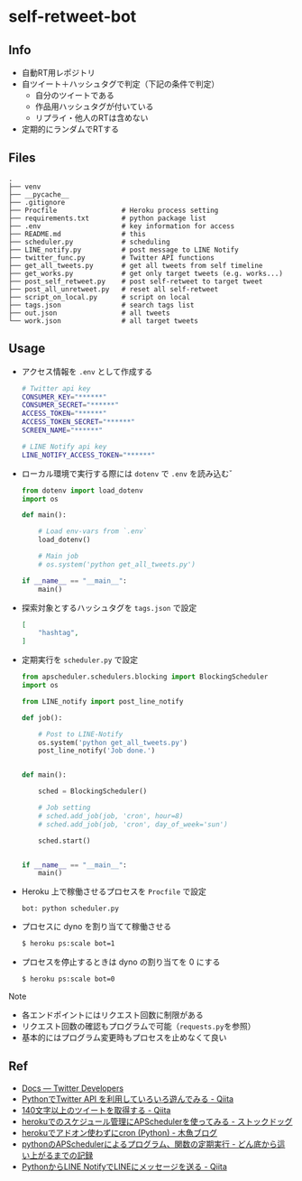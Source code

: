 # self-retweet-bot

## Info

* 自動RT用レポジトリ
* 自ツイート＋ハッシュタグで判定（下記の条件で判定）
    * 自分のツイートである
    * 作品用ハッシュタグが付いている
    * リプライ・他人のRTは含めない
* 定期的にランダムでRTする


## Files

```
.
├── venv
├── __pycache__
├── .gitignore
├── Procfile                # Heroku process setting
├── requirements.txt        # python package list
├── .env                    # key information for access
├── README.md               # this
├── scheduler.py            # scheduling
├── LINE_notify.py          # post message to LINE Notify
├── twitter_func.py         # Twitter API functions
├── get_all_tweets.py       # get all tweets from self timeline
├── get_works.py            # get only target tweets (e.g. works...)
├── post_self_retweet.py    # post self-retweet to target tweet
├── post_all_unretweet.py   # reset all self-retweet
├── script_on_local.py      # script on local
├── tags.json               # search tags list
├── out.json                # all tweets
└── work.json               # all target tweets
```


## Usage

* アクセス情報を `.env` として作成する

    ```sh
    # Twitter api key
    CONSUMER_KEY="******"
    CONSUMER_SECRET="******"
    ACCESS_TOKEN="******"
    ACCESS_TOKEN_SECRET="******"
    SCREEN_NAME="******"

    # LINE Notify api key
    LINE_NOTIFY_ACCESS_TOKEN="******"
    ```

* ローカル環境で実行する際には `dotenv` で `.env` を読み込むˇ

    ```python
    from dotenv import load_dotenv
    import os

    def main():

        # Load env-vars from `.env`
        load_dotenv()

        # Main job
        # os.system('python get_all_tweets.py')

    if __name__ == "__main__":
        main()
    ```

* 探索対象とするハッシュタグを `tags.json` で設定

    ```json
    [
        "hashtag",
    ]
    ```

* 定期実行を `scheduler.py` で設定

    ```python
    from apscheduler.schedulers.blocking import BlockingScheduler
    import os

    from LINE_notify import post_line_notify

    def job():

        # Post to LINE-Notify
        os.system('python get_all_tweets.py')
        post_line_notify('Job done.')


    def main():

        sched = BlockingScheduler()

        # Job setting
        # sched.add_job(job, 'cron', hour=8)
        # sched.add_job(job, 'cron', day_of_week='sun')

        sched.start()


    if __name__ == "__main__":
        main()
    ```

* Heroku 上で稼働させるプロセスを `Procfile` で設定

    ```
    bot: python scheduler.py
    ```

* プロセスに dyno を割り当てて稼働させる

    ```sh
    $ heroku ps:scale bot=1
    ```

* プロセスを停止するときは dyno の割り当てを 0 にする

    ```sh
    $ heroku ps:scale bot=0
    ```


Note
* 各エンドポイントにはリクエスト回数に制限がある
* リクエスト回数の確認もプログラムで可能（`requests.py`を参照）
* 基本的にはプログラム変更時もプロセスを止めなくて良い


## Ref

* [Docs — Twitter Developers](https://developer.twitter.com/en/docs.html)
* [PythonでTwitter API を利用していろいろ遊んでみる - Qiita](https://qiita.com/bakira/items/00743d10ec42993f85eb)
* [140文字以上のツイートを取得する - Qiita](https://qiita.com/hitsumabushi845/items/f7fd87106381fc65fc86)
* [herokuでのスケジュール管理にAPSchedulerを使ってみる - ストックドッグ](http://www.stockdog.work/entry/2017/04/10/003452)
* [herokuでアドオン使わずにcron (Python) - 木魚ブログ](http://sainoky.hatenablog.com/entry/2015/05/24/200949)
* [pythonのAPSchedulerによるプログラム、関数の定期実行 - どん底から這い上がるまでの記録](https://www.pytry3g.com/entry/apscheduler)
* [PythonからLINE NotifyでLINEにメッセージを送る - Qiita](https://qiita.com/tadaken3/items/0998c18df11d4a1c7427)